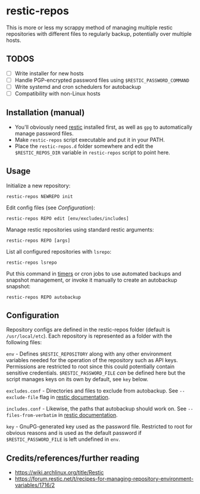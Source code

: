 # restic-repos

This is more or less my scrappy method of managing multiple restic repositories with different files to regularly backup, potentially over multiple hosts. 

## TODOS
- [ ] Write installer for new hosts
- [ ] Handle PGP-encrypted password files using `$RESTIC_PASSWORD_COMMAND`
- [ ] Write systemd and cron schedulers for autobackup
- [ ] Compatibility with non-Linux hosts

## Installation (manual)

- You'll obviously need [restic](https://github.com/restic/restic) installed first, as well as `gpg` to automatically manage password files.
- Make `restic-repos` script executable and put it in your PATH.
- Place the `restic-repos.d` folder somewhere and edit the `$RESTIC_REPOS_DIR` variable in `restic-repos` script to point here.

## Usage

Initialize a new repository:

```restic-repos NEWREPO init```

Edit config files (see *Configuration*):

```restic-repos REPO edit [env/excludes/includes]```

Manage restic repositories using standard restic arguments:

```restic-repos REPO [args]```

List all configured repositories with `lsrepo`:

```restic-repos lsrepo```

Put this command in [timers](https://wiki.archlinux.org/title/Restic#Scheduling) or cron jobs to use automated backups and snapshot management, or invoke it manually to create an autobackup snapshot:

```restic-repos REPO autobackup```

## Configuration

Repository configs are defined in the restic-repos folder (default is `/usr/local/etc`). Each repository is represented as a folder with the following files:

`env` - Defines `$RESTIC_REPOSITORY` along with any other environment variables needed for the operation of the repository such as API keys. Permissions are restricted to root since this could potentially contain sensitive credentials. `$RESTIC_PASSWORD_FILE` *can* be defined here but the script manages keys on its own by default, see `key` below.

`excludes.conf` - Directories and files to exclude from autobackup. See `--exclude-file` flag in [restic documentation](https://restic.readthedocs.io/en/latest/040_backup.html#excluding-files).

`includes.conf` - Likewise, the paths that autobackup should work on. See `--files-from-verbatim` in [restic documentation](https://restic.readthedocs.io/en/latest/040_backup.html#including-files).

`key` - GnuPG-generated key used as the password file. Restricted to root for obvious reasons and is used as the default password if `$RESTIC_PASSWORD_FILE` is left undefined in `env`.

## Credits/references/further reading
- https://wiki.archlinux.org/title/Restic
- https://forum.restic.net/t/recipes-for-managing-repository-environment-variables/1716/2
